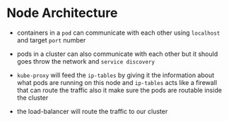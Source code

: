 # Node Architecture

- containers in a `pod` can communicate with each other using `localhost` and target `port` number

- pods in a cluster can also communicate with each other but it should goes throw the 
network and `service discovery`

- `kube-proxy` will feed the `ip-tables` by giving it the information about what pods are
running on this node and `ip-tables` acts like a firewall that can route the traffic also
it make sure the pods are routable inside the cluster

- the load-balancer will route the traffic to our cluster

